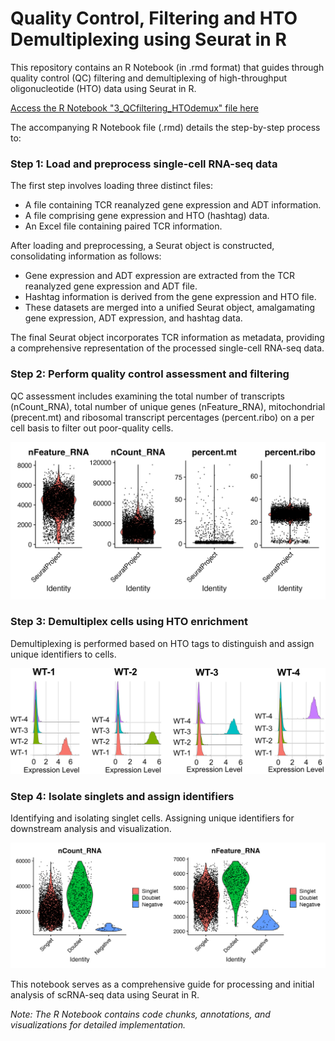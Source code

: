 # Quality Control, Filtering and HTO Demultiplexing using Seurat in R

This repository contains an R Notebook (in .rmd format) that guides through quality control (QC) filtering and demultiplexing of high-throughput oligonucleotide (HTO) data using Seurat in R.

[Access the R Notebook "3_QCfiltering_HTOdemux" file here]((/R_notebooks/3_QCfiltering_HTOdemux.Rmd))

The accompanying R Notebook file (.rmd) details the step-by-step process to:

### Step 1: Load and preprocess single-cell RNA-seq data

The first step involves loading three distinct files:
- A file containing TCR reanalyzed gene expression and ADT information.
- A file comprising gene expression and HTO (hashtag) data.
- An Excel file containing paired TCR information.

After loading and preprocessing, a Seurat object is constructed, consolidating information as follows:
- Gene expression and ADT expression are extracted from the TCR reanalyzed gene expression and ADT file.
- Hashtag information is derived from the gene expression and HTO file.
- These datasets are merged into a unified Seurat object, amalgamating gene expression, ADT expression, and hashtag data.

The final Seurat object incorporates TCR information as metadata, providing a comprehensive representation of the processed single-cell RNA-seq data.

### Step 2: Perform quality control assessment and filtering
QC assessment includes examining the total number of transcripts (nCount_RNA), total number of unique genes (nFeature_RNA), mitochondrial (precent.mt) and ribosomal transcript percentages (percent.ribo) on a per cell basis to filter out poor-quality cells.
  
  <p align="center">
<img src="../figs/3_before_filtering_QC_Vlnplot.png" width="600">
</p>

### Step 3: Demultiplex cells using HTO enrichment
Demultiplexing is performed based on HTO tags to distinguish and assign unique identifiers to cells.

  <p align="center">
<img src="../figs/3_post_demultiplex_ridgeplot.png" width="600">
</p>

### Step 4: Isolate singlets and assign identifiers
Identifying and isolating singlet cells. Assigning unique identifiers for downstream analysis and visualization.

  <p align="center">
<img src="../figs/3_Singlet_Doublet_VlnPlot.png" width="600">
</p>


This notebook serves as a comprehensive guide for processing and initial analysis of scRNA-seq data using Seurat in R.

*Note: The R Notebook contains code chunks, annotations, and visualizations for detailed implementation.*
